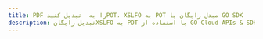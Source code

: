 ---title: PDF را به  تبدیل کنیدPOT، XSLFO به POT مبدل رایگان یا GO SDKdescription: تبدیل رایگانXSLFO به POT با استفاده از GO Cloud APIs & SDK همچنین اسناد PDF را در Cloud ایجاد، ویرایش و رندر کنید.---